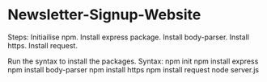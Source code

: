 # Newsletter-Signup-Website

Steps:
Initiailise npm.
Install express package.
Install body-parser.
Install https.
Install request.

Run the syntax to install the packages.
Syntax:
npm init
npm install express
npm install body-parser
npm install https
npm install request
node server.js
